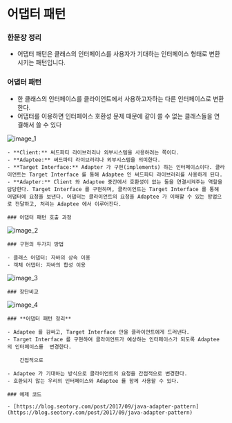 # 어댑터 패턴

### 한문장 정리

- 어댑터 패턴은 클래스의 인터페이스를 사용자가 기대하는 인터페이스 형태로 변환시키는 패턴입니다.

### 어댑터 패턴

- 한 클래스의 인터페이스를 클라이언트에서 사용하고자하는 다른 인터페이스로 변환한다.
- 어댑터를 이용하면 인터페이스 호환성 문제 때문에 같이 쓸 수 없는 클래스들을 연결해서 쓸 수 있다

![image_1](./어댑터_패턴/1.png)

    - **Client:** 써드파티 라이브러리나 외부시스템을 사용하려는 쪽이다.
    - **Adaptee:** 써드파티 라이브러리나 외부시스템을 의미한다.
    - **Target Interface:** Adapter 가 구현(implements) 하는 인터페이스이다. 클라이언트는 Target Interface 를 통해 Adaptee 인 써드파티 라이브러리를 사용하게 된다.
    - **Adapter:** Client 와 Adaptee 중간에서 호환성이 없는 둘을 연결시켜주는 역할을 담당한다. Target Interface 를 구현하며, 클라이언트는 Target Interface 를 통해 어댑터에 요청을 보낸다. 어댑터는 클라이언트의 요청을 Adaptee 가 이해할 수 있는 방법으로 전달하고, 처리는 Adaptee 에서 이루어진다.

    ### 어댑터 패턴 호출 과정

![image_2](./어댑터_패턴/2.png)

    ### 구현의 두가지 방법

    - 클래스 어댑터: 자바의 상속 이용
    - 객체 어댑터: 자바의 합성 이용

      

![image_3](./어댑터_패턴/3.png)

    ### 장단비교

![image_4](./어댑터_패턴/4.png)

    ### **어댑터 패턴 정리**

    - Adaptee 를 감싸고, Target Interface 만을 클라이언트에게 드러낸다.
    - Target Interface 를 구현하여 클라이언트가 예상하는 인터페이스가 되도록 Adaptee 의 인터페이스를  변경한다.

        간접적으로

    - Adaptee 가 기대하는 방식으로 클라이언트의 요청을 간접적으로 변경한다.
    - 호환되지 않는 우리의 인터페이스와 Adaptee 를 함께 사용할 수 있다.

    ### 예제 코드

    - [https://blog.seotory.com/post/2017/09/java-adapter-pattern](https://blog.seotory.com/post/2017/09/java-adapter-pattern)